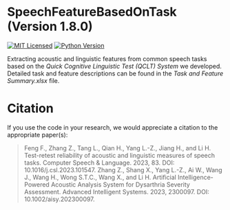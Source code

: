 # SpeechFeatureBasedOnTask (Version 1.8.0)

 [![MIT Licensed](https://img.shields.io/badge/License-MIT-blue.svg?style=flat)](https://opensource.org/licenses/GPL-3.0) [![Python Version](https://img.shields.io/badge/Python-3.x-orange.svg)](https://www.python.org/)

Extracting acoustic and linguistic features from common speech tasks based on the *Quick Cognitive Linguistic Test (QCLT) System* we developed. Detailed task and feature descriptions can be found in the *Task and Feature Summary.xlsx* file.

# Citation

If you use the code in your research, we would appreciate a citation to the appropriate paper(s):

> Feng F., Zhang Z., Tang L., Qian H., Yang L.-Z., Jiang H., and Li H. Test-retest reliability of acoustic and linguistic measures of speech tasks. Computer Speech & Language. 2023, 83. DOI: 10.1016/j.csl.2023.101547.
> Zhang Z., Shang X., Yang L.-Z., Ai W., Wang J., Wang H., Wong S.T.C., Wang X., and Li H. Artificial Intelligence-Powered Acoustic Analysis System for Dysarthria Severity Assessment. Advanced Intelligent Systems. 2023, 2300097. DOI: 10.1002/aisy.202300097.
